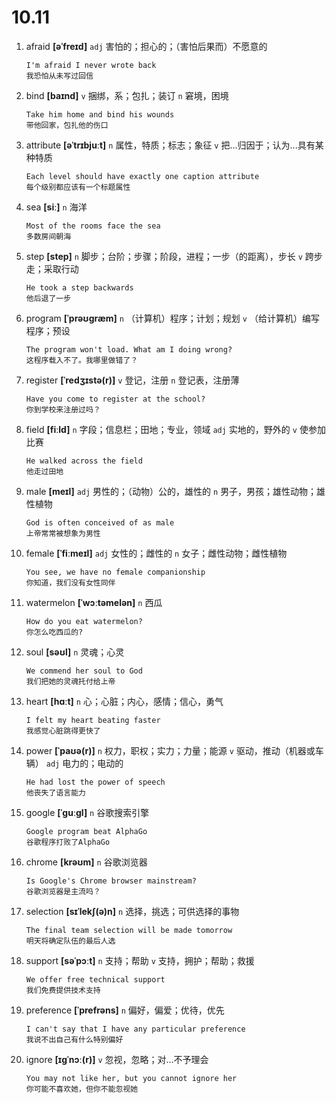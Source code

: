 # 10.11

1. afraid **[əˈfreɪd]** `adj` 害怕的；担心的；（害怕后果而）不愿意的

   ```
   I'm afraid I never wrote back
   我恐怕从未写过回信
   ```

2. bind **[baɪnd]** `v` 捆绑，系；包扎；装订 `n` 窘境，困境

   ```
   Take him home and bind his wounds
   带他回家，包扎他的伤口
   ```

3. attribute **[əˈtrɪbjuːt]** `n` 属性，特质；标志；象征 `v` 把...归因于；认为...具有某种特质

   ```
   Each level should have exactly one caption attribute
   每个级别都应该有一个标题属性
   ```

4. sea **[siː]** `n` 海洋

   ```
   Most of the rooms face the sea
   多数房间朝海
   ```

5. step **[step]** `n` 脚步；台阶；步骤；阶段，进程；一步（的距离），步长 `v` 跨步走；采取行动

   ```
   He took a step backwards
   他后退了一步
   ```

6. program **[ˈprəʊɡræm]** `n` （计算机）程序；计划；规划 `v` （给计算机）编写程序；预设

   ```
   The program won't load. What am I doing wrong?
   这程序载入不了。我哪里做错了？
   ```

7. register **[ˈredʒɪstə(r)]** `v` 登记，注册 `n` 登记表，注册薄

   ```
   Have you come to register at the school?
   你到学校来注册过吗？
   ```

8. field **[fiːld]** `n` 字段；信息栏；田地；专业，领域 `adj` 实地的，野外的 `v` 使参加比赛

   ```
   He walked across the field
   他走过田地
   ```

9. male **[meɪl]** `adj` 男性的；（动物）公的，雄性的 `n` 男子，男孩；雄性动物；雄性植物

   ```
   God is often conceived of as male
   上帝常常被想象为男性
   ```

10. female **[ˈfiːmeɪl]** `adj` 女性的；雌性的 `n` 女子；雌性动物；雌性植物

    ```
    You see, we have no female companionship
    你知道，我们没有女性同伴
    ```

11. watermelon **[ˈwɔːtəmelən]** `n` 西瓜

    ```
    How do you eat watermelon?
    你怎么吃西瓜的?
    ```

12. soul **[səʊl]** `n` 灵魂；心灵

    ```
    We commend her soul to God
    我们把她的灵魂托付给上帝
    ```

13. heart **[hɑːt]** `n` 心；心脏；内心，感情；信心，勇气

    ```
    I felt my heart beating faster
    我感觉心脏跳得更快了
    ```

14. power **[ˈpaʊə(r)]** `n` 权力，职权；实力；力量；能源 `v` 驱动，推动（机器或车辆） `adj` 电力的；电动的

    ```
    He had lost the power of speech
    他丧失了语言能力
    ```

15. google **[ˈɡuːɡl]** `n` 谷歌搜索引擎

    ```
    Google program beat AlphaGo
    谷歌程序打败了AlphaGo
    ```

16. chrome **[krəʊm]** `n` 谷歌浏览器

    ```
    Is Google's Chrome browser mainstream?
    谷歌浏览器是主流吗？
    ```

17. selection **[sɪˈlekʃ(ə)n]** `n` 选择，挑选；可供选择的事物

    ```
    The final team selection will be made tomorrow
    明天将确定队伍的最后人选
    ```

18. support **[səˈpɔːt]** `n` 支持；帮助 `v` 支持，拥护；帮助；救援

    ```
    We offer free technical support
    我们免费提供技术支持
    ```

19. preference **[ˈprefrəns]** `n` 偏好，偏爱；优待，优先

    ```
    I can't say that I have any particular preference
    我说不出自己有什么特别偏好
    ```

20. ignore **[ɪɡˈnɔː(r)]** `v` 忽视，忽略；对...不予理会

    ```
    You may not like her, but you cannot ignore her
    你可能不喜欢她，但你不能忽视她
    ```
